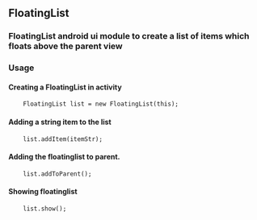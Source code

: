 ## FloatingList

### FloatingList android ui module to create a list of items which floats above the parent view

### Usage

#### Creating a FloatingList in activity
```
    FloatingList list = new FloatingList(this);
```

#### Adding a string item to the list

````
    list.addItem(itemStr);
````

#### Adding the floatinglist to parent.

```
    list.addToParent();
```

#### Showing floatinglist

```
    list.show();
```
